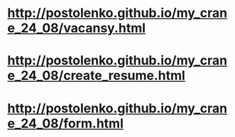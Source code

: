 # http://postolenko.github.io/my_crane_24_08/vacansy.html
# http://postolenko.github.io/my_crane_24_08/create_resume.html
# http://postolenko.github.io/my_crane_24_08/form.html